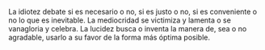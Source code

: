 La idiotez debate si es necesario o no, si es justo o no, si es conveniente o no lo que es inevitable. La mediocridad se victimiza y lamenta o se vanagloria y celebra. La lucidez busca o inventa la manera de, sea o no agradable, usarlo a su favor de la forma más óptima posible.
